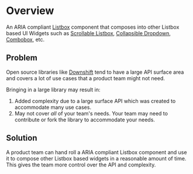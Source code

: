 # Overview

An ARIA compliant [Listbox](https://www.w3.org/TR/wai-aria-practices-1.1/#Listbox) component that composes into other Listbox based UI Widgets such as [Scrollable Listbox](https://www.w3.org/TR/wai-aria-practices-1.1/examples/listbox/listbox-scrollable.html), [Collapsible Dropdown](https://www.w3.org/TR/wai-aria-practices-1.1/examples/listbox/listbox-collapsible.html), [Combobox](https://www.w3.org/TR/wai-aria-practices/examples/combobox/aria1.1pattern/listbox-combo.html), etc.

## Problem

Open source libraries like [Downshift](https://github.com/downshift-js/downshift) tend to have a large API surface area and covers a lot of use cases that a product team might not need.

Bringing in a large library may result in:

1. Added complexity due to a large surface API which was created to accommodate many use cases.
2. May not cover _all_ of your team's needs. Your team may need to contribute or fork the library to accommodate your needs.

## Solution

A product team can hand roll a ARIA compliant Listbox component and use it to compose other Listbox based widgets in a reasonable amount of time. This gives the team more control over the API and complexity.
